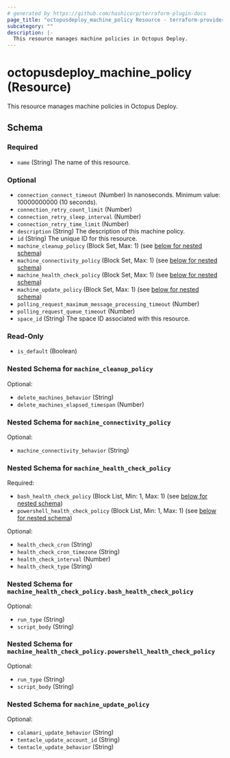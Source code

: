 ```yaml
---
# generated by https://github.com/hashicorp/terraform-plugin-docs
page_title: "octopusdeploy_machine_policy Resource - terraform-provider-octopusdeploy"
subcategory: ""
description: |-
  This resource manages machine policies in Octopus Deploy.
---
```


# octopusdeploy_machine_policy (Resource)

This resource manages machine policies in Octopus Deploy.



<!-- schema generated by tfplugindocs -->
## Schema

### Required

- `name` (String) The name of this resource.

### Optional

- `connection_connect_timeout` (Number) In nanoseconds. Minimum value: 10000000000 (10 seconds).
- `connection_retry_count_limit` (Number)
- `connection_retry_sleep_interval` (Number)
- `connection_retry_time_limit` (Number)
- `description` (String) The description of this machine policy.
- `id` (String) The unique ID for this resource.
- `machine_cleanup_policy` (Block Set, Max: 1) (see [below for nested schema](#nestedblock--machine_cleanup_policy))
- `machine_connectivity_policy` (Block Set, Max: 1) (see [below for nested schema](#nestedblock--machine_connectivity_policy))
- `machine_health_check_policy` (Block Set, Max: 1) (see [below for nested schema](#nestedblock--machine_health_check_policy))
- `machine_update_policy` (Block Set, Max: 1) (see [below for nested schema](#nestedblock--machine_update_policy))
- `polling_request_maximum_message_processing_timeout` (Number)
- `polling_request_queue_timeout` (Number)
- `space_id` (String) The space ID associated with this resource.

### Read-Only

- `is_default` (Boolean)

<a id="nestedblock--machine_cleanup_policy"></a>
### Nested Schema for `machine_cleanup_policy`

Optional:

- `delete_machines_behavior` (String)
- `delete_machines_elapsed_timespan` (Number)


<a id="nestedblock--machine_connectivity_policy"></a>
### Nested Schema for `machine_connectivity_policy`

Optional:

- `machine_connectivity_behavior` (String)


<a id="nestedblock--machine_health_check_policy"></a>
### Nested Schema for `machine_health_check_policy`

Required:

- `bash_health_check_policy` (Block List, Min: 1, Max: 1) (see [below for nested schema](#nestedblock--machine_health_check_policy--bash_health_check_policy))
- `powershell_health_check_policy` (Block List, Min: 1, Max: 1) (see [below for nested schema](#nestedblock--machine_health_check_policy--powershell_health_check_policy))

Optional:

- `health_check_cron` (String)
- `health_check_cron_timezone` (String)
- `health_check_interval` (Number)
- `health_check_type` (String)

<a id="nestedblock--machine_health_check_policy--bash_health_check_policy"></a>
### Nested Schema for `machine_health_check_policy.bash_health_check_policy`

Optional:

- `run_type` (String)
- `script_body` (String)


<a id="nestedblock--machine_health_check_policy--powershell_health_check_policy"></a>
### Nested Schema for `machine_health_check_policy.powershell_health_check_policy`

Optional:

- `run_type` (String)
- `script_body` (String)



<a id="nestedblock--machine_update_policy"></a>
### Nested Schema for `machine_update_policy`

Optional:

- `calamari_update_behavior` (String)
- `tentacle_update_account_id` (String)
- `tentacle_update_behavior` (String)


